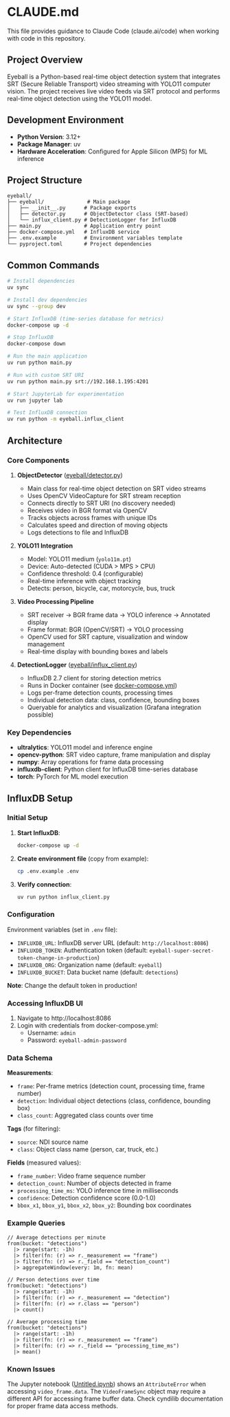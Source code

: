 # CLAUDE.md

This file provides guidance to Claude Code (claude.ai/code) when working with code in this repository.

## Project Overview

Eyeball is a Python-based real-time object detection system that integrates SRT (Secure Reliable Transport) video streaming with YOLO11 computer vision. The project receives live video feeds via SRT protocol and performs real-time object detection using the YOLO11 model.

## Development Environment

- **Python Version**: 3.12+
- **Package Manager**: uv
- **Hardware Acceleration**: Configured for Apple Silicon (MPS) for ML inference

## Project Structure

```
eyeball/
├── eyeball/              # Main package
│   ├── __init__.py      # Package exports
│   ├── detector.py      # ObjectDetector class (SRT-based)
│   └── influx_client.py # DetectionLogger for InfluxDB
├── main.py              # Application entry point
├── docker-compose.yml   # InfluxDB service
├── .env.example         # Environment variables template
└── pyproject.toml       # Project dependencies
```

## Common Commands

```bash
# Install dependencies
uv sync

# Install dev dependencies
uv sync --group dev

# Start InfluxDB (time-series database for metrics)
docker-compose up -d

# Stop InfluxDB
docker-compose down

# Run the main application
uv run python main.py

# Run with custom SRT URI
uv run python main.py srt://192.168.1.195:4201

# Start JupyterLab for experimentation
uv run jupyter lab

# Test InfluxDB connection
uv run python -m eyeball.influx_client
```

## Architecture

### Core Components

1. **ObjectDetector** ([eyeball/detector.py](eyeball/detector.py))
    - Main class for real-time object detection on SRT video streams
    - Uses OpenCV VideoCapture for SRT stream reception
    - Connects directly to SRT URI (no discovery needed)
    - Receives video in BGR format via OpenCV
    - Tracks objects across frames with unique IDs
    - Calculates speed and direction of moving objects
    - Logs detections to file and InfluxDB

2. **YOLO11 Integration**
   - Model: YOLO11 medium (`yolo11m.pt`)
   - Device: Auto-detected (CUDA > MPS > CPU)
   - Confidence threshold: 0.4 (configurable)
   - Real-time inference with object tracking
   - Detects: person, bicycle, car, motorcycle, bus, truck

3. **Video Processing Pipeline**
    - SRT receiver → BGR frame data → YOLO inference → Annotated display
    - Frame format: BGR (OpenCV/SRT) → YOLO processing
    - OpenCV used for SRT capture, visualization and window management
    - Real-time display with bounding boxes and labels

4. **DetectionLogger** ([eyeball/influx_client.py](eyeball/influx_client.py))
   - InfluxDB 2.7 client for storing detection metrics
   - Runs in Docker container (see [docker-compose.yml](docker-compose.yml))
   - Logs per-frame detection counts, processing times
   - Individual detection data: class, confidence, bounding boxes
   - Queryable for analytics and visualization (Grafana integration possible)

### Key Dependencies

- **ultralytics**: YOLO11 model and inference engine
- **opencv-python**: SRT video capture, frame manipulation and display
- **numpy**: Array operations for frame data processing
- **influxdb-client**: Python client for InfluxDB time-series database
- **torch**: PyTorch for ML model execution

## InfluxDB Setup

### Initial Setup

1. **Start InfluxDB**:
   ```bash
   docker-compose up -d
   ```

2. **Create environment file** (copy from example):
   ```bash
   cp .env.example .env
   ```

3. **Verify connection**:
   ```bash
   uv run python influx_client.py
   ```

### Configuration

Environment variables (set in `.env` file):
- `INFLUXDB_URL`: InfluxDB server URL (default: `http://localhost:8086`)
- `INFLUXDB_TOKEN`: Authentication token (default: `eyeball-super-secret-token-change-in-production`)
- `INFLUXDB_ORG`: Organization name (default: `eyeball`)
- `INFLUXDB_BUCKET`: Data bucket name (default: `detections`)

**Note**: Change the default token in production!

### Accessing InfluxDB UI

1. Navigate to http://localhost:8086
2. Login with credentials from docker-compose.yml:
   - Username: `admin`
   - Password: `eyeball-admin-password`

### Data Schema

**Measurements**:
- `frame`: Per-frame metrics (detection count, processing time, frame number)
- `detection`: Individual object detections (class, confidence, bounding box)
- `class_count`: Aggregated class counts over time

**Tags** (for filtering):
- `source`: NDI source name
- `class`: Object class name (person, car, truck, etc.)

**Fields** (measured values):
- `frame_number`: Video frame sequence number
- `detection_count`: Number of objects detected in frame
- `processing_time_ms`: YOLO inference time in milliseconds
- `confidence`: Detection confidence score (0.0-1.0)
- `bbox_x1`, `bbox_y1`, `bbox_x2`, `bbox_y2`: Bounding box coordinates

### Example Queries

```flux
// Average detections per minute
from(bucket: "detections")
  |> range(start: -1h)
  |> filter(fn: (r) => r._measurement == "frame")
  |> filter(fn: (r) => r._field == "detection_count")
  |> aggregateWindow(every: 1m, fn: mean)

// Person detections over time
from(bucket: "detections")
  |> range(start: -1h)
  |> filter(fn: (r) => r._measurement == "detection")
  |> filter(fn: (r) => r.class == "person")
  |> count()

// Average processing time
from(bucket: "detections")
  |> range(start: -1h)
  |> filter(fn: (r) => r._measurement == "frame")
  |> filter(fn: (r) => r._field == "processing_time_ms")
  |> mean()
```

### Known Issues

The Jupyter notebook ([Untitled.ipynb](Untitled.ipynb)) shows an `AttributeError` when accessing `video_frame.data`. The `VideoFrameSync` object may require a different API for accessing frame buffer data. Check cyndilib documentation for proper frame data access methods.
